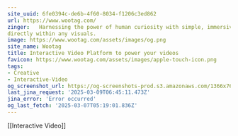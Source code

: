 ```yaml
---
site_uuid: 6fe0394c-de6b-4f60-8034-f1206c3ed862
url: https://www.wootag.com/
zinger:   Harnessing the power of human curiosity with simple, immersive interactions,
directly within any visuals.
image: https://www.wootag.com/assets/images/og.png
site_name: Wootag
title: Interactive Video Platform to power your videos
favicon: https://www.wootag.com/assets/images/apple-touch-icon.png
tags:
- Creative
- Interactive-Video
og_screenshot_url: https://og-screenshots-prod.s3.amazonaws.com/1366x768/80/false/8b823376178ec491af93605c44917c66d41590cc5222772ddd9f24476ea9cf6f.jpeg
last_jina_request: '2025-03-09T06:45:11.473Z'
jina_error: 'Error occurred'
og_last_fetch: '2025-03-07T05:19:01.836Z'
---
```

[[Interactive Video]]
